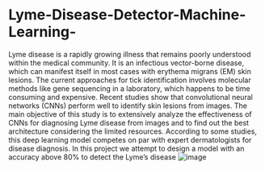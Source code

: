 # Lyme-Disease-Detector-Machine-Learning-

Lyme disease is a rapidly growing illness that remains poorly understood within the medical community. It is an infectious vector-borne disease, which can manifest itself in most cases with erythema migrans (EM) skin lesions. The current approaches for tick identification involves molecular methods like gene sequencing in a laboratory, which happens to be time consuming and expensive. 
Recent studies show that convolutional neural networks (CNNs) perform well to identify skin lesions from images. The main objective of this study is to extensively analyze the effectiveness of CNNs for diagnosing Lyme disease from images and to find out the best architecture considering the limited resources. According to some studies, this deep learning model competes on par with expert dermatologists for disease diagnosis.
In this project we attempt to design a model with an accuracy above 80% to detect the Lyme’s disease
![image](https://user-images.githubusercontent.com/80695037/203614606-5b852c76-0189-42bc-bc24-3b3345ba1521.png)
